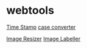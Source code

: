 # webtools

[Time Stamp](https://webtools.jkanbi.com/timestamp-converter.html)
[case converter](https://webtools.jkanbi.com/case-converter.html)

[Image Resizer](https://webtools.jkanbi.com/image-resizer.html)
[Image Labeller](https://webtools.jkanbi.com/image-labeller.html)